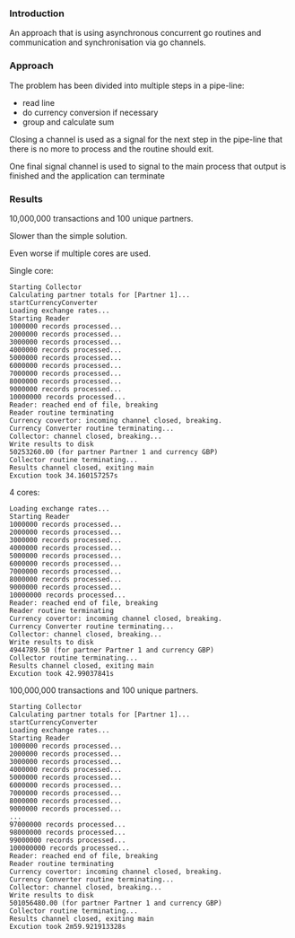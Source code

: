 ### Introduction
An approach that is using asynchronous concurrent go routines and communication and synchronisation via go channels.

### Approach
The problem has been divided into multiple steps in a pipe-line: 
 * read line
 * do currency conversion if necessary
 * group and calculate sum
 
Closing a channel is used as a signal for the next step in the pipe-line that there is no more to process and the routine should exit.

One final signal channel is used to signal to the main process that output is finished and the application can terminate

### Results

10,000,000 transactions and 100 unique partners.

Slower than the simple solution.

Even worse if multiple cores are used.

Single core:

```
Starting Collector
Calculating partner totals for [Partner 1]...
startCurrencyConverter
Loading exchange rates...
Starting Reader
1000000 records processed...
2000000 records processed...
3000000 records processed...
4000000 records processed...
5000000 records processed...
6000000 records processed...
7000000 records processed...
8000000 records processed...
9000000 records processed...
10000000 records processed...
Reader: reached end of file, breaking
Reader routine terminating
Currency covertor: incoming channel closed, breaking.
Currency Converter routine terminating...
Collector: channel closed, breaking...
Write results to disk
50253260.00 (for partner Partner 1 and currency GBP)
Collector routine terminating...
Results channel closed, exiting main
Excution took 34.160157257s
```

4 cores:

```
Loading exchange rates...
Starting Reader
1000000 records processed...
2000000 records processed...
3000000 records processed...
4000000 records processed...
5000000 records processed...
6000000 records processed...
7000000 records processed...
8000000 records processed...
9000000 records processed...
10000000 records processed...
Reader: reached end of file, breaking
Reader routine terminating
Currency covertor: incoming channel closed, breaking.
Currency Converter routine terminating...
Collector: channel closed, breaking...
Write results to disk
4944789.50 (for partner Partner 1 and currency GBP)
Collector routine terminating...
Results channel closed, exiting main
Excution took 42.99037841s
```

100,000,000 transactions and 100 unique partners.

```
Starting Collector
Calculating partner totals for [Partner 1]...
startCurrencyConverter
Loading exchange rates...
Starting Reader
1000000 records processed...
2000000 records processed...
3000000 records processed...
4000000 records processed...
5000000 records processed...
6000000 records processed...
7000000 records processed...
8000000 records processed...
9000000 records processed...
...
97000000 records processed...
98000000 records processed...
99000000 records processed...
100000000 records processed...
Reader: reached end of file, breaking
Reader routine terminating
Currency covertor: incoming channel closed, breaking.
Currency Converter routine terminating...
Collector: channel closed, breaking...
Write results to disk
501056480.00 (for partner Partner 1 and currency GBP)
Collector routine terminating...
Results channel closed, exiting main
Excution took 2m59.921913328s
```